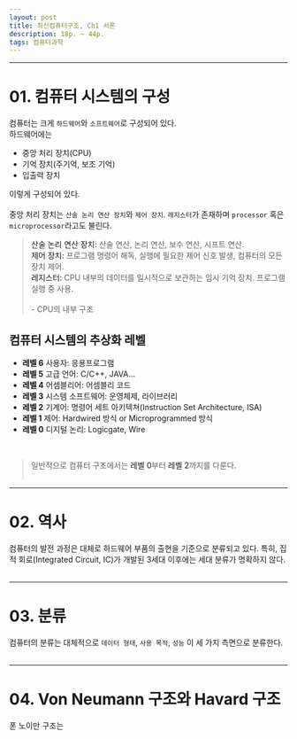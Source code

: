 ```yaml
---
layout: post
title: 최신컴퓨터구조, Ch1 서론
description: 18p. ~ 44p.
tags: 컴퓨터과학
---
```


<hr>

# 01. 컴퓨터 시스템의 구성
컴퓨터는 크게  `하드웨어`와 `소프트웨어`로 구성되어 있다.<br>
하드웨어에는
* 중앙 처리 장치(CPU)
* 기억 장치(주기억, 보조 기억)
* 입출력 장치
  
이렇게 구성되어 있다.
<br><br>
중앙 처리 장치는 `산술 논리 연산 장치`와 `제어 장치`. `레지스터`가 존재하며
`processor` 혹은 `microprocessor`라고도 불린다.

<blockquote class="twitter-tweet" data-lang="ko" data-theme="dark">
<p lang="de" dir="ltr">
<a>산술 논리 연산 장치:</a> 산술 연산, 논리 연산, 보수 연산, 시프트 연산. <br>
<a>제어 장치:</a> 프로그램 명령어 해독, 실행에 필요한 제어 신호 발생, 컴퓨터의 모든 장치 제어. <br>
<a>레지스터:</a> CPU 내부의 데이터를 일시적으로 보관하는 임시 기억 장치. 프로그램 실행 중 사용.<br>
<br>
- CPU의 내부 구조
</p></blockquote>

## 컴퓨터 시스템의 추상화 레벨
* **레벨 6** 사용자: 응용프로그램
* **레벨 5** 고급 언어: C/C++, JAVA...
* **레벨 4** 어셈블리어: 어셈블리 코드
* **레벨 3** 시스템 소프트웨어: 운영체제, 라이브러리
* **레벨 2** 기계어: 명령어 세트 아키텍쳐(Instruction Set Architecture, ISA)
* **레벨 1** 제어: Hardwired 방식 or Microprogrammed 방식
* **레벨 0** 디지털 논리: Logicgate, Wire 
<br>

 > 일반적으로 컴퓨터 구조에서는 <a>레벨 0</a>부터 <a>레벨 2</a>까지를 다룬다.
 <br><br>
 <hr>
 
# 02. 역사
 컴퓨터의 발전 과정은 대체로 하드웨어 부품의 출현을 기준으로 분류되고 있다. 특히, 집적 회로(Integrated Circuit, IC)가 개발된 3세대 이후에는 세대 분류가 명확하지 않다.
 <br><br>
<hr>

# 03. 분류
 컴퓨터의 분류는 대체적으로 `데이터 형태`, `사용 목적`, `성능` 이 세 가지 측면으로 분류한다.
 <br><br>
 <hr>
 
# 04. Von Neumann 구조와 Havard 구조
 폰 노이만 구조는 
